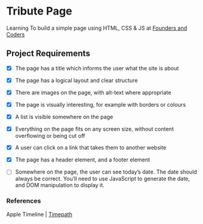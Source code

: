 # Tribute Page

Learning To build a simple page using HTML, CSS & JS at [Founders and Coders](https://account.foundersandcoders.com/apply/projects)

## Project Requirements

- [x] The page has a title which informs the user what the site is about
- [x] The page has a logical layout and clear structure
- [x] There are images on the page, with alt-text where appropriate
- [x] The page is visually interesting, for example with borders or colours
- [x] A list is visible somewhere on the page
- [x] Everything on the page fits on any screen size, without content overflowing or being cut off
- [x] A user can click on a link that takes them to another website
- [x] The page has a header element, and a footer element
- [ ] Somewhere on the page, the user can see today’s date. The date should always be correct. You’ll need to use JavaScript to generate the date, and DOM manipulation to display it.



### References
Apple Timeline | [Timepath](https://timepath.co/apple)